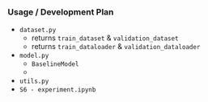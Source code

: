 ### Usage / Development Plan
- `dataset.py`
  - returns `train_dataset` & `validation_dataset`
  - returns `train_dataloader` & `validation_dataloader`
- `model.py`
  - `BaselineModel` 
  - 
- `utils.py`
- `S6 - experiment.ipynb`

